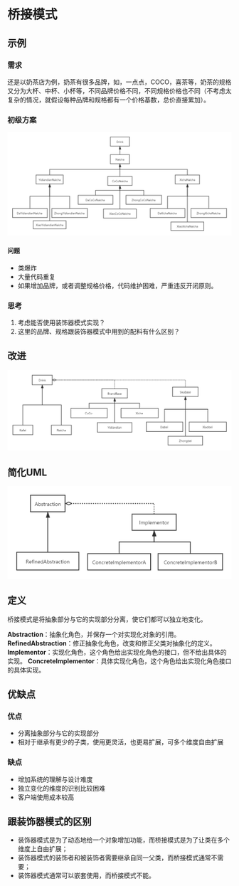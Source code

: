 # 桥接模式

## 示例
### 需求
还是以奶茶店为例，奶茶有很多品牌，如，一点点，COCO，喜茶等，奶茶的规格又分为大杯、中杯、小杯等，不同品牌价格不同，不同规格价格也不同（不考虑太复杂的情况，就假设每种品牌和规格都有一个价格基数，总价直接累加）。

### 初级方案
![](images/bridge1.png)

#### 问题
- 类爆炸
- 大量代码重复
- 如果增加品牌，或者调整规格价格，代码维护困难，严重违反开闭原则。

### 思考
1. 考虑能否使用装饰器模式实现？
2. 这里的品牌、规格跟装饰器模式中用到的配料有什么区别？

## 改进
![](images/bridge2.png)
## 简化UML
![](images/bridge3.png)

## 定义
桥接模式是将抽象部分与它的实现部分分离，使它们都可以独立地变化。

**Abstraction**：抽象化角色，并保存一个对实现化对象的引用。
**RefinedAbstraction**：修正抽象化角色，改变和修正父类对抽象化的定义。
**Implementor**：实现化角色，这个角色给出实现化角色的接口，但不给出具体的实现。
**ConcreteImplementor**：具体实现化角色，这个角色给出实现化角色接口的具体实现。

## 优缺点
### 优点
- 分离抽象部分与它的实现部分
- 相对于继承有更少的子类，使用更灵活，也更易扩展，可多个维度自由扩展

### 缺点
- 增加系统的理解与设计难度
- 独立变化的维度的识别比较困难
- 客户端使用成本较高

## 跟装饰器模式的区别
- 装饰器模式是为了动态地给一个对象增加功能，而桥接模式是为了让类在多个维度上自由扩展；
- 装饰器模式的装饰者和被装饰者需要继承自同一父类，而桥接模式通常不需要；
- 装饰器模式通常可以嵌套使用，而桥接模式不能。

